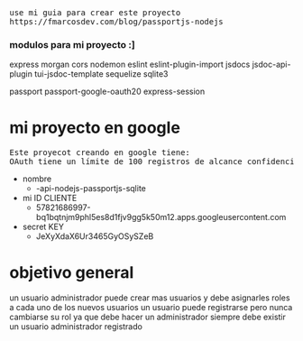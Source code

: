 <pre>
use mi guia para crear este proyecto
https://fmarcosdev.com/blog/passportjs-nodejs 
</pre>

### modulos para mi proyecto :]
express
morgan
cors
nodemon
eslint   eslint-plugin-import
jsdocs   jsdoc-api-plugin tui-jsdoc-template
sequelize 
sqlite3

passport passport-google-oauth20
express-session


# mi proyecto en google
<pre>
Este proyecot creando en google tiene:
OAuth tiene un límite de 100 registros de alcance confidencial
</pre>

- nombre
    - -api-nodejs-passportjs-sqlite
- mi ID CLIENTE
    - 57821686997-bq1bqtnjm9phl5es8d1fjv9gg5k50m12.apps.googleusercontent.com
- secret KEY
    - JeXyXdaX6Ur3465GyOSySZeB


# objetivo general
un usuario administrador puede crear mas usuarios y debe asignarles roles a cada uno de los nuevos usuarios
un usuario puede registrarse pero nunca cambiarse su rol ya que debe hacer un administrador
siempre debe existir un usuario administrador registrado



